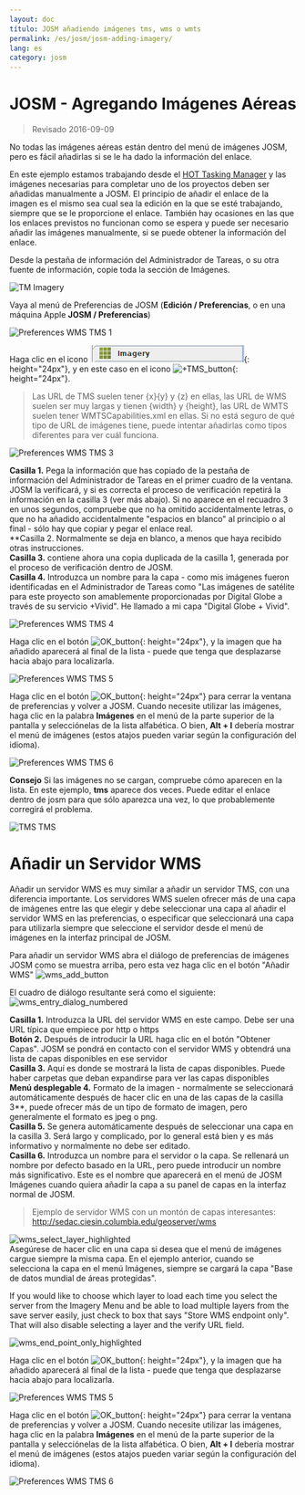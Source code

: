 ```yaml
---
layout: doc
título: JOSM añadiendo imágenes tms, wms o wmts
permalink: /es/josm/josm-adding-imagery/
lang: es
category: josm
---
```


JOSM - Agregando Imágenes Aéreas
================

> Revisado 2016-09-09  

No todas las imágenes aéreas están dentro del menú de imágenes JOSM, pero es fácil añadirlas si se le ha dado la información del enlace.  

En este ejemplo estamos trabajando desde el [HOT Tasking Manager](http://tasks.hotosm.org/) y las imágenes necesarias para completar uno de los proyectos deben ser añadidas manualmente a JOSM. El principio de añadir el enlace de la imagen es el mismo sea cual sea la edición en la que se esté trabajando, siempre que se le proporcione el enlace. También hay ocasiones en las que los enlaces previstos no funcionan como se espera y puede ser necesario añadir las imágenes manualmente, si se puede obtener la información del enlace.  

Desde la pestaña de información del Administrador de Tareas, o su otra fuente de información, copie toda la sección de Imágenes.  

![TM Imagery][]

Vaya al menú de Preferencias de JOSM (**Edición / Preferencias**, o en una máquina Apple **JOSM / Preferencias**)  

![Preferences WMS TMS 1][]

Haga clic en el icono ![WMS_TMS_button][]{: height="24px"}, y en este caso en el icono ![+TMS_button][]{: height="24px"}.  

> Las URL de TMS suelen tener {x}{y} y {z} en ellas, las URL de WMS suelen ser muy largas y tienen {width} y {height}, las URL de WMTS suelen tener WMTSCapabilities.xml en ellas. Si no está seguro de qué tipo de URL de imágenes tiene, puede intentar añadirlas como tipos diferentes para ver cuál funciona.  

![Preferences WMS TMS 3][]

**Casilla 1.** Pega la información que has copiado de la pestaña de información del Administrador de Tareas en el primer cuadro de la ventana. JOSM la verificará, y si es correcta el proceso de verificación repetirá la información en la casilla 3 (ver más abajo). Si no aparece en el recuadro 3 en unos segundos, compruebe que no ha omitido accidentalmente letras, o que no ha añadido accidentalmente "espacios en blanco" al principio o al final - sólo hay que copiar y pegar el enlace real.  
**Casilla 2. Normalmente se deja en blanco, a menos que haya recibido otras instrucciones.  
**Casilla 3.** contiene ahora una copia duplicada de la casilla 1, generada por el proceso de verificación dentro de JOSM.  
**Casilla 4.** Introduzca un nombre para la capa - como mis imágenes fueron identificadas en el Administrador de Tareas como "Las imágenes de satélite para este proyecto son amablemente proporcionadas por Digital Globe a través de su servicio +Vivid". He llamado a mi capa "Digital Globe + Vivid".  

![Preferences WMS TMS 4][]

Haga clic en el botón ![OK_button][]{: height="24px"}, y la imagen que ha añadido aparecerá al final de la lista - puede que tenga que desplazarse hacia abajo para localizarla.  

![Preferences WMS TMS 5][]

Haga clic en el botón ![OK_button][]{: height="24px"} para cerrar la ventana de preferencias y volver a JOSM. Cuando necesite utilizar las imágenes, haga clic en la palabra **Imágenes** en el menú de la parte superior de la pantalla y selecciónelas de la lista alfabética. O bien, **Alt + I** debería mostrar el menú de imágenes (estos atajos pueden variar según la configuración del idioma).  

![Preferences WMS TMS 6][]

**Consejo** Si las imágenes no se cargan, compruebe cómo aparecen en la lista. En este ejemplo, **tms** aparece dos veces. Puede editar el enlace dentro de josm para que sólo aparezca una vez, lo que probablemente corregirá el problema.

![TMS TMS][]

Añadir un Servidor WMS
===========

Añadir un servidor WMS es muy similar a añadir un servidor TMS, con una diferencia importante. Los servidores WMS suelen ofrecer más de una capa de imágenes entre las que elegir y debe seleccionar una capa al añadir el servidor WMS en las preferencias, o especificar que seleccionará una capa para utilizarla siempre que seleccione el servidor desde el menú de imágenes en la interfaz principal de JOSM.

Para añadir un servidor WMS abra el diálogo de preferencias de imágenes JOSM como se muestra arriba, pero esta vez haga clic en el botón "Añadir WMS" ![wms_add_button][]

El cuadro de diálogo resultante será como el siguiente:
![wms_entry_dialog_numbered][]

**Casilla 1.** Introduzca la URL del servidor WMS en este campo. Debe ser una URL típica que empiece por http o https  
**Botón 2.** Después de introducir la URL haga clic en el botón "Obtener Capas". JOSM se pondrá en contacto con el servidor WMS y obtendrá una lista de capas disponibles en ese servidor  
**Casilla 3.** Aquí es donde se mostrará la lista de capas disponibles. Puede haber carpetas que deban expandirse para ver las capas disponibles  
**Menú desplegable 4.** Formato de la imagen - normalmente se seleccionará automáticamente después de hacer clic en una de las capas de la casilla 3**, puede ofrecer más de un tipo de formato de imagen, pero generalmente el formato es jpeg o png.  
**Casilla 5.** Se genera automáticamente después de seleccionar una capa en la casilla 3. Será largo y complicado, por lo general está bien y es más informativo y normalmente no debe ser editado.  
**Casilla 6.** Introduzca un nombre para el servidor o la capa. Se rellenará un nombre por defecto basado en la URL, pero puede introducir un nombre más significativo. Este es el nombre que aparecerá en el menú de JOSM Imágenes cuando quiera añadir la capa a su panel de capas en la interfaz normal de JOSM.  

> Ejemplo de servidor WMS con un montón de capas interesantes: http://sedac.ciesin.columbia.edu/geoserver/wms  

![wms_select_layer_highlighted][]  
Asegúrese de hacer clic en una capa si desea que el menú de imágenes cargue siempre la misma capa. En el ejemplo anterior, cuando se selecciona la capa en el menú Imágenes, siempre se cargará la capa "Base de datos mundial de áreas protegidas".

If you would like to choose which layer to load each time you select the server from the Imagery Menu and be able to load multiple layers from the save server easily, just check to box that says "Store WMS endpoint only". That will also disable selecting a layer and the verify URL field.

![wms_end_point_only_highlighted][]  

Haga clic en el botón ![OK_button][]{: height="24px"}, y la imagen que ha añadido aparecerá al final de la lista - puede que tenga que desplazarse hacia abajo para localizarla.  

![Preferences WMS TMS 5][]

Haga clic en el botón ![OK_button][]{: height="24px"} para cerrar la ventana de preferencias y volver a JOSM. Cuando necesite utilizar las imágenes, haga clic en la palabra **Imágenes** en el menú de la parte superior de la pantalla y selecciónelas de la lista alfabética. O bien, **Alt + I** debería mostrar el menú de imágenes (estos atajos pueden variar según la configuración del idioma).  

![Preferences WMS TMS 6][]

[Preferences WMS TMS 1]: /images/josm/JOSM_TMS_1.png
[TM Imagery]: /images/josm/JOSM_TMS_2.png
[WMS_TMS_button]: /images/josm/josm_preferences-wms-tms.png
[+TMS_button]: /images/josm/+TMS.png
[OK_button]: /images/josm/josm_OK_button.png
[Preferences WMS TMS 3]: /images/josm/JOSM_TMS_3.png
[Preferences WMS TMS 4]: /images/josm/JOSM_TMS_4.png
[Preferences WMS TMS 5]: /images/josm/JOSM_TMS_5.png
[Preferences WMS TMS 6]: /images/josm/JOSM_TMS_6.png
[TMS TMS]: /images/josm/JOSM_TMS_TMS.png
[wms_add_button]: /images/josm/wms_add_button.jpg
[wms_select_layer_highlight]: /images/josm/wms_select_layer_highlight.jpg
[wms_entry_dialog_numbered]: /images/josm/wms_entry_dialog_numbered.jpg
[wms_end_point_only_highlighted]: /images/josm/wms_end_point_only_highlighted.jpg
[wms_select_layer_highlighted]: /images/josm/wms_select_layer_highlighted.jpg